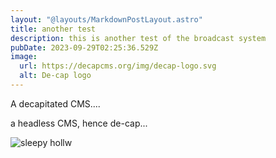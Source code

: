 ```yaml
---
layout: "@layouts/MarkdownPostLayout.astro"
title: another test
description: this is another test of the broadcast system
pubDate: 2023-09-29T02:25:36.529Z
image:
  url: https://decapcms.org/img/decap-logo.svg
  alt: De-cap logo
---
```

A decapitated CMS....

a headless CMS, hence de-cap...

![sleepy hollw](https://cms-assets.theasc.com/Sleepy-Hollow-1.jpg?mtime=20190219165649|width=500)
